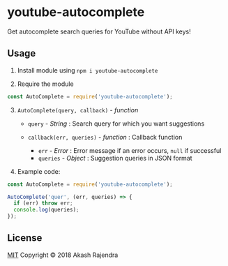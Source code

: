 # youtube-autocomplete
Get autocomplete search queries for YouTube without API keys!

## Usage
1. Install module using `npm i youtube-autocomplete`

2. Require the module
  ```js
  const AutoComplete = require('youtube-autocomplete');
  ```

3. `AutoComplete(query, callback)` - *function*
    - `query` - *String* : Search query for which you want suggestions
    - `callback(err, queries)` - *function* : Callback function
        
        - `err` - *Error* : Error message if an error occurs, `null` if successful
        - `queries` - *Object* : Suggestion queries in JSON format

4. Example code:
  ```js
  const AutoComplete = require('youtube-autocomplete');

  AutoComplete('quer', (err, queries) => {
    if (err) throw err;
    console.log(queries);
  });
  ```

## License

[MIT](http://opensource.org/licenses/MIT) Copyright &copy; 2018 Akash Rajendra